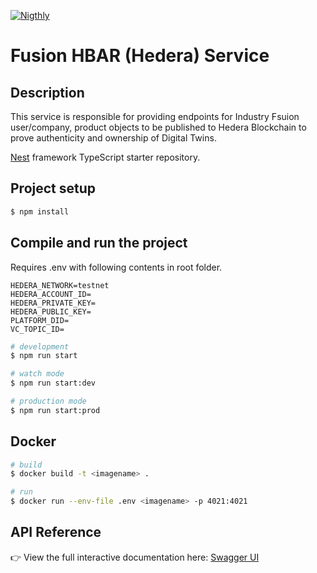 [![Nigthly](https://github.com/IndustryFusion/FusionHbarService/actions/workflows/nightly.yaml/badge.svg?branch=main)](https://github.com/IndustryFusion/FusionHbarService/actions/workflows/nightly.yaml)

# Fusion HBAR (Hedera) Service

## Description

This service is responsible for providing endpoints for Industry Fsuion user/company, product objects to be published to Hedera Blockchain to prove authenticity and ownership of Digital Twins.

[Nest](https://github.com/nestjs/nest) framework TypeScript starter repository.


## Project setup

```bash
$ npm install
```

## Compile and run the project

Requires .env with following contents in root folder.

```
HEDERA_NETWORK=testnet
HEDERA_ACCOUNT_ID=
HEDERA_PRIVATE_KEY=
HEDERA_PUBLIC_KEY=
PLATFORM_DID=
VC_TOPIC_ID=
```

```bash
# development
$ npm run start

# watch mode
$ npm run start:dev

# production mode
$ npm run start:prod
```

## Docker

```bash
# build
$ docker build -t <imagename> .

# run
$ docker run --env-file .env <imagename> -p 4021:4021 

```

## API Reference

👉 View the full interactive documentation here: [Swagger UI](https://dev-fusionhbar-backend.ifrax.org/api-docs)
